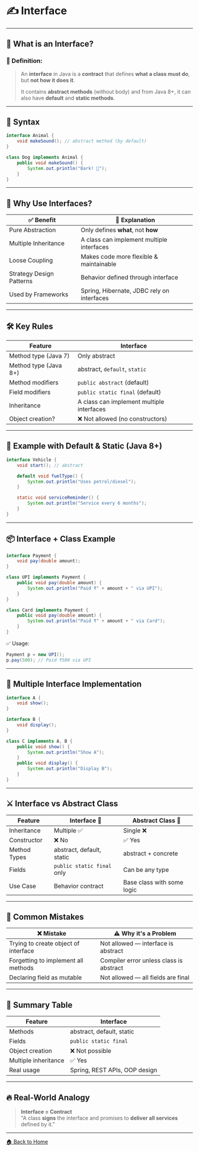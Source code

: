 # ✍️ Interface

---

## 🧠 What is an Interface?

### 📌 Definition:

> An **interface** in Java is a **contract** that defines **what a class must do**, but **not how it does it**.
> 
> It contains **abstract methods** (without body) and from Java 8+, it can also have **default** and **static methods**.

---

## 🔧 Syntax

```java
interface Animal {
    void makeSound(); // abstract method (by default)
}
```

```java
class Dog implements Animal {
    public void makeSound() {
        System.out.println("Bark! 🐶");
    }
}
```

---

## 🎯 Why Use Interfaces?

| ✅ Benefit                | 📘 Explanation                             |
| ------------------------ | ------------------------------------------ |
| Pure Abstraction         | Only defines **what**, not **how**         |
| Multiple Inheritance     | A class can implement multiple interfaces  |
| Loose Coupling           | Makes code more flexible & maintainable    |
| Strategy Design Patterns | Behavior defined through interface         |
| Used by Frameworks       | Spring, Hibernate, JDBC rely on interfaces |

---

## 🛠️ Key Rules

| Feature               | Interface                                 |
| --------------------- | ----------------------------------------- |
| Method type (Java 7)  | Only abstract                             |
| Method type (Java 8+) | abstract, `default`, `static`             |
| Method modifiers      | `public abstract` (default)               |
| Field modifiers       | `public static final` (default)           |
| Inheritance           | A class can implement multiple interfaces |
| Object creation?      | ❌ Not allowed (no constructors)           |

---

## 🧪 Example with Default & Static (Java 8+)

```java
interface Vehicle {
    void start(); // abstract

    default void fuelType() {
        System.out.println("Uses petrol/diesel");
    }

    static void serviceReminder() {
        System.out.println("Service every 6 months");
    }
}
```

---

## 📦 Interface + Class Example

```java
interface Payment {
    void pay(double amount);
}

class UPI implements Payment {
    public void pay(double amount) {
        System.out.println("Paid ₹" + amount + " via UPI");
    }
}

class Card implements Payment {
    public void pay(double amount) {
        System.out.println("Paid ₹" + amount + " via Card");
    }
}
```

✅ Usage:

```java
Payment p = new UPI();
p.pay(500); // Paid ₹500 via UPI
```

---

## 👥 Multiple Interface Implementation

```java
interface A {
    void show();
}

interface B {
    void display();
}

class C implements A, B {
    public void show() {
        System.out.println("Show A");
    }
    public void display() {
        System.out.println("Display B");
    }
}
```

---

## ⚔️ Interface vs Abstract Class

| Feature      | Interface 🧬               | Abstract Class 🧱          |
| ------------ | -------------------------- | -------------------------- |
| Inheritance  | Multiple ✅                 | Single ❌                   |
| Constructor  | ❌ No                       | ✅ Yes                      |
| Method Types | abstract, default, static  | abstract + concrete        |
| Fields       | `public static final` only | Can be any type            |
| Use Case     | Behavior contract          | Base class with some logic |

---

## 🚫 Common Mistakes

| ❌ Mistake                            | ⚠️ Why it's a Problem                   |
| ------------------------------------ | --------------------------------------- |
| Trying to create object of interface | Not allowed — interface is abstract     |
| Forgetting to implement all methods  | Compiler error unless class is abstract |
| Declaring field as mutable           | Not allowed — all fields are final      |

---

## 🏁 Summary Table

| Feature              | Interface                     |
| -------------------- | ----------------------------- |
| Methods              | abstract, default, static     |
| Fields               | `public static final`         |
| Object creation      | ❌ Not possible                |
| Multiple inheritance | ✅ Yes                         |
| Real usage           | Spring, REST APIs, OOP design |

---

## 🔥 Real-World Analogy

> **Interface = Contract**  
> "A class **signs** the interface and promises to **deliver all services** defined by it."

---
[🏠 Back to Home](../..)